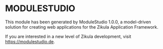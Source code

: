 # MODULESTUDIO

This module has been generated by ModuleStudio 1.0.0, a model-driven solution
for creating web applications for the Zikula Application Framework.

If you are interested in a new level of Zikula development, visit https://modulestudio.de.
